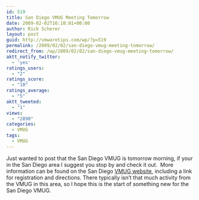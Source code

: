 ```yaml
---
id: 519
title: San Diego VMUG Meeting Tomorrow
date: 2009-02-02T16:10:01+00:00
author: Rick Scherer
layout: post
guid: http://vmwaretips.com/wp/?p=519
permalink: /2009/02/02/san-diego-vmug-meeting-tomorrow/
redirect_from: /wp/2009/02/02/san-diego-vmug-meeting-tomorrow/
aktt_notify_twitter:
  - 'yes'
ratings_users:
  - "2"
ratings_score:
  - "10"
ratings_average:
  - "5"
aktt_tweeted:
  - "1"
views:
  - "2890"
categories:
  - VMUG
tags:
  - VMUG
---
```

Just wanted to post that the San Diego VMUG is tomorrow morning, if your in the San Diego area I suggest you stop by and check it out.  More information can be found on the San Diego <a href="http://communities.vmware.com/community/vmug/us-west/san_diego" target="_blank">VMUG website</a>, including a link for registration and directions. There typically isn&#8217;t that much activity from the VMUG in this area, so I hope this is the start of something new for the San Diego VMUG.